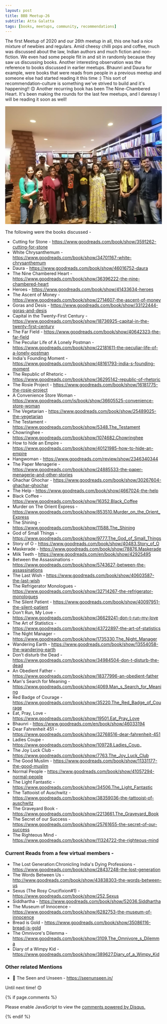 ```yaml
---
layout: post
title: BBB Meetup-26
subtitle: Atta Galatta
tags: [books, meetups, community, recommendations]
---
```


The first Meetup of 2020 and our 26th meetup in all, this one had a nice mixture of newbies and regulars. Amid cheesy chilli pops and coffee, much was discussed about the law, Indian authors and much fiction and non-fiction.
We even had some people flit in and sit in randomly because they saw us discussing books. Another interesting observation was the reference to books discussed in earlier meetups. Bhaunri and Daura for example, were books that were reads from people in a previous meetup and someone else had started reading it this time :) This sort of recommendation-culture is something we've strived to build and it's happening!! :blush: Another recurring book has been The Nine-Chambered Heart. It's been making the rounds for the last few meetups, and I daresay I will be reading it soon as well!

<p float="left">
  <img src="../img/BBB/BBB_26_01_26_2020.jpeg"  /> 
</p>

The following were the books discussed -

- Cutting for Stone - https://www.goodreads.com/book/show/3591262-cutting-for-stone
- White Chrysanthemum - https://www.goodreads.com/book/show/34701167-white-chrysanthemum
- Daura - https://www.goodreads.com/book/show/46016752-daura
- The Nine Chambered Heart - https://www.goodreads.com/book/show/36396222-the-nine-chambered-heart
- Heroes - https://www.goodreads.com/book/show/41433634-heroes
- The Ascent of Money - https://www.goodreads.com/book/show/2714607-the-ascent-of-money
- Goras and Desis - https://www.goodreads.com/book/show/33122444-goras-and-desis
- Capital in the Twenty-First Century - https://www.goodreads.com/book/show/18736925-capital-in-the-twenty-first-century
- The Far Field - https://www.goodreads.com/book/show/40642323-the-far-field
- The Peculiar Life of A Lonely Postman  - https://www.goodreads.com/book/show/22181611-the-peculiar-life-of-a-lonely-postman
- India's Founding Moment - https://www.goodreads.com/book/show/48161793-india-s-founding-moment
- The Republic of Rhetoric - https://www.goodreads.com/book/show/36295142-republic-of-rhetoric
- The Rosie Project - https://www.goodreads.com/book/show/16181775-the-rosie-project
- A Convenience Store Woman - https://www.goodreads.com/is/book/show/36605525-convenience-store-woman
- The Vegetarian - https://www.goodreads.com/book/show/25489025-the-vegetarian
- The Testament  - https://www.goodreads.com/book/show/5348.The_Testament
- Chowringhee - https://www.goodreads.com/book/show/1074682.Chowringhee
- How to hide an Empire - https://www.goodreads.com/book/show/40121985-how-to-hide-an-empire
- Hangwoman - https://www.goodreads.com/review/show/2346340344
- The Paper Menagerie - https://www.goodreads.com/book/show/24885533-the-paper-menagerie-and-other-stories
- Ghachar Ghochar - https://www.goodreads.com/book/show/30267604-ghachar-ghochar
- The Help - https://www.goodreads.com/book/show/4667024-the-help
- Black Coffee - https://www.goodreads.com/book/show/16352.Black_Coffee
- Murder on The Orient Express - https://www.goodreads.com/book/show/853510.Murder_on_the_Orient_Express
- The Shining - https://www.goodreads.com/book/show/11588.The_Shining
- God of Small Things - https://www.goodreads.com/book/show/9777.The_God_of_Small_Things
- Story of O - https://www.goodreads.com/book/show/40483.Story_of_O
- Maskerade - https://www.goodreads.com/book/show/78876.Maskerade
- Milk Teeth - https://www.goodreads.com/en/book/show/42925495
- Between the Assassinations - https://www.goodreads.com/book/show/5743627-between-the-assassinations
- The Last Wish - https://www.goodreads.com/book/show/40603587-the-last-wish
- The Refrigerator Monologues - https://www.goodreads.com/book/show/32714267-the-refrigerator-monologues
- The Silent Patient - https://www.goodreads.com/book/show/40097951-the-silent-patient
- Don't Run, My Love - https://www.goodreads.com/book/show/36629241-don-t-run-my-love
- The Art of Statistics - https://www.goodreads.com/book/show/43722897-the-art-of-statistics
- The Night Manager - https://www.goodreads.com/book/show/1735330.The_Night_Manager
- Wandering Earth - https://www.goodreads.com/book/show/13554058-the-wandering-earth
- Don't disturb the Dead - https://www.goodreads.com/book/show/34984504-don-t-disturb-the-dead
- An Obedient Father - https://www.goodreads.com/book/show/18377996-an-obedient-father
- Man's Search for Meaning - https://www.goodreads.com/book/show/4069.Man_s_Search_for_Meaning
- Red Badge of Courage - https://www.goodreads.com/book/show/35220.The_Red_Badge_of_Courage
- Eat, Pray, Love - https://www.goodreads.com/book/show/19501.Eat_Pray_Love
- Bhaunri - https://www.goodreads.com/en/book/show/46033194
- Dear Fahrenheit 451 - https://www.goodreads.com/book/show/32768516-dear-fahrenheit-451
- Ladies Coupe - https://www.goodreads.com/book/show/109728.Ladies_Coup_
- The Joy Luck Club - https://www.goodreads.com/book/show/7763.The_Joy_Luck_Club
- The Good Muslim - https://www.goodreads.com/book/show/11331177-the-good-muslim
- Normal People - https://www.goodreads.com/book/show/41057294-normal-people
- The Light Fantastic - https://www.goodreads.com/book/show/34506.The_Light_Fantastic
- The Tattooist of Auschwitz - https://www.goodreads.com/book/show/38359036-the-tattooist-of-auschwitz
- The Graveyard Book - https://www.goodreads.com/book/show/2213661.The_Graveyard_Book
- The Secret of our Success - https://www.goodreads.com/book/show/25761655-the-secret-of-our-success
- The Righteous Mind - https://www.goodreads.com/book/show/11324722-the-righteous-mind

### Current Reads from a few virtual members -

- The Lost Generation:Chronicling India's Dying Professions - https://www.goodreads.com/book/show/28437248-the-lost-generation
- The Words Between Us - http://www.goodreads.com/book/show/43838303-the-words-between-us
- Sexus (The Rosy Crucifixion#1) - https://www.goodreads.com/book/show/252.Sexus
- Siddhartha - https://www.goodreads.com/book/show/52036.Siddhartha
- The Museum of Innocence - https://www.goodreads.com/book/show/6282753-the-museum-of-innocence
- Bread is Gold - https://www.goodreads.com/book/show/35086116-bread-is-gold
- The Omnivore's Dilemma - https://www.goodreads.com/book/show/3109.The_Omnivore_s_Dilemma
- Diary of a Wimpy Kid - https://www.goodreads.com/book/show/389627.Diary_of_a_Wimpy_Kid

### Other related Mentions 
- :musical_note: The Seen and Unseen - https://seenunseen.in/


Until next time! :blush:


{% if page.comments %}
<div id="disqus_thread"></div>
<script>

/**
*  RECOMMENDED CONFIGURATION VARIABLES: EDIT AND UNCOMMENT THE SECTION BELOW TO INSERT DYNAMIC VALUES FROM YOUR PLATFORM OR CMS.
*  LEARN WHY DEFINING THESE VARIABLES IS IMPORTANT: https://disqus.com/admin/universalcode/#configuration-variables*/
/*
var disqus_config = function () {
this.page.url = brokebibliophilesbangalore.github.io/2020-01-26-BBB-Meetup-26;
  // Replace PAGE_URL with your page's canonical URL variable
this.page.identifier = 2020-01-26-BBB-Meetup-26; 
// Replace PAGE_IDENTIFIER with your page's unique identifier variable
};
*/
(function() { // DON'T EDIT BELOW THIS LINE
var d = document, s = d.createElement('script');
s.src = 'https://brokebibliophilesbangalore.disqus.com/embed.js';
s.setAttribute('data-timestamp', +new Date());
(d.head || d.body).appendChild(s);
})();
</script>
<noscript>Please enable JavaScript to view the <a href="https://disqus.com/?ref_noscript">comments powered by Disqus.</a></noscript>
                            
{% endif %}